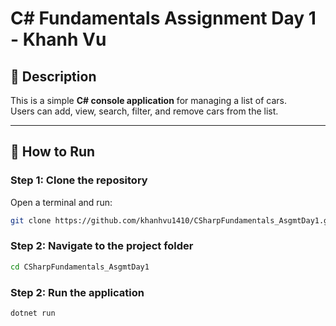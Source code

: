 # C# Fundamentals Assignment Day 1 - Khanh Vu

## 📌 Description  
This is a simple **C# console application** for managing a list of cars.  
Users can add, view, search, filter, and remove cars from the list.

---

## 🚀 How to Run

### Step 1: Clone the repository  
Open a terminal and run:  
```sh
git clone https://github.com/khanhvu1410/CSharpFundamentals_AsgmtDay1.git
```

### Step 2: Navigate to the project folder
```sh
cd CSharpFundamentals_AsgmtDay1
```

### Step 2: Run the application 
```sh
dotnet run
```